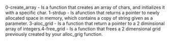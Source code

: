 0-create_array - Is a function that creates an array of chars, and initializes it with a specific char.
1-strdup - Is afunction that returns a pointer to newly allocated space in memory, which contains a copy of string given as a parameter.
3-aloc_grid - Is a function that return a pointer to a 2 diminsional array of integers.4-free_grid - Is a function that frees a 2 dimensional grid previously created by your alloc_grig function.
